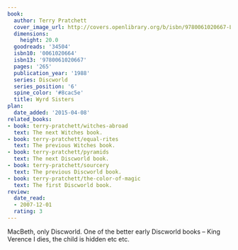 ```yaml
---
book:
  author: Terry Pratchett
  cover_image_url: http://covers.openlibrary.org/b/isbn/9780061020667-L.jpg
  dimensions:
    height: 20.0
  goodreads: '34504'
  isbn10: '0061020664'
  isbn13: '9780061020667'
  pages: '265'
  publication_year: '1988'
  series: Discworld
  series_position: '6'
  spine_color: '#8cac5e'
  title: Wyrd Sisters
plan:
  date_added: '2015-04-08'
related_books:
- book: terry-pratchett/witches-abroad
  text: The next Witches book.
- book: terry-pratchett/equal-rites
  text: The previous Witches book.
- book: terry-pratchett/pyramids
  text: The next Discworld book.
- book: terry-pratchett/sourcery
  text: The previous Discworld book.
- book: terry-pratchett/the-color-of-magic
  text: The first Discworld book.
review:
  date_read:
  - 2007-12-01
  rating: 3
---
```


MacBeth, only Discworld. One of the better early Discworld books – King Verence I dies, the child is hidden etc etc.
